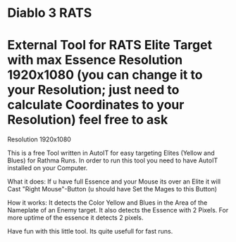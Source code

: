 # Diablo 3 RATS
External Tool for RATS Elite Target with max Essence
Resolution 1920x1080 (you can change it to your Resolution; just need to calculate Coordinates to your Resolution) feel free to ask
=======
 Resolution 1920x1080


This is a free Tool written in AutoIT for easy targeting Elites (Yellow and Blues) for Rathma Runs.
In order to run this tool you need to have AutoIT installed on your Computer.

What it does:
If u have full Essence and your Mouse its over an Elite it will Cast "Right Mouse"-Button (u should have Set the Mages to this Button)

How it works:
It detects the Color Yellow and Blues in the Area of the Nameplate of an Enemy target. It also detects the Essence with 2 Pixels. For more uptime of the essence it detects 2 pixels.

Have fun with this little tool. Its quite usefull for fast runs.

